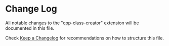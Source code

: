 # Change Log

All notable changes to the "cpp-class-creator" extension will be documented in this file.

Check [Keep a Changelog](http://keepachangelog.com/) for recommendations on how to structure this file.

